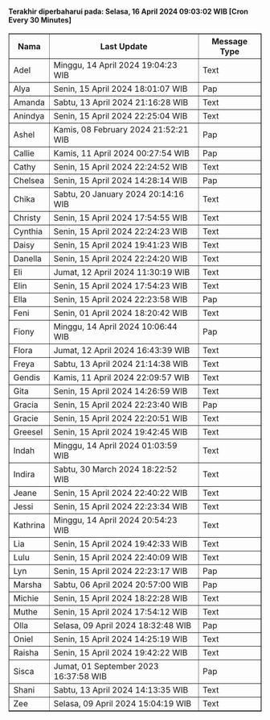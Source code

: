 #### Terakhir diperbaharui pada: Selasa, 16 April 2024 09:03:02 WIB [Cron Every 30 Minutes]

<table border='1'><tr><th>Nama</th><th>Last Update</th><th>Message Type</th></tr><tr><td>Adel</td><td>Minggu, 14 April 2024 19:04:23 WIB</td><td>Text</td></tr><tr><td>Alya</td><td>Senin, 15 April 2024 18:01:07 WIB</td><td>Pap</td></tr><tr><td>Amanda</td><td>Sabtu, 13 April 2024 21:16:28 WIB</td><td>Text</td></tr><tr><td>Anindya</td><td>Senin, 15 April 2024 22:25:04 WIB</td><td>Text</td></tr><tr><td>Ashel</td><td>Kamis, 08 February 2024 21:52:21 WIB</td><td>Pap</td></tr><tr><td>Callie</td><td>Kamis, 11 April 2024 00:27:54 WIB</td><td>Pap</td></tr><tr><td>Cathy</td><td>Senin, 15 April 2024 22:24:52 WIB</td><td>Text</td></tr><tr><td>Chelsea</td><td>Senin, 15 April 2024 14:28:14 WIB</td><td>Pap</td></tr><tr><td>Chika</td><td>Sabtu, 20 January 2024 20:14:16 WIB</td><td>Text</td></tr><tr><td>Christy</td><td>Senin, 15 April 2024 17:54:55 WIB</td><td>Text</td></tr><tr><td>Cynthia</td><td>Senin, 15 April 2024 22:24:23 WIB</td><td>Text</td></tr><tr><td>Daisy</td><td>Senin, 15 April 2024 19:41:23 WIB</td><td>Text</td></tr><tr><td>Danella</td><td>Senin, 15 April 2024 22:24:20 WIB</td><td>Text</td></tr><tr><td>Eli</td><td>Jumat, 12 April 2024 11:30:19 WIB</td><td>Text</td></tr><tr><td>Elin</td><td>Senin, 15 April 2024 17:54:23 WIB</td><td>Text</td></tr><tr><td>Ella</td><td>Senin, 15 April 2024 22:23:58 WIB</td><td>Pap</td></tr><tr><td>Feni</td><td>Senin, 01 April 2024 18:20:42 WIB</td><td>Text</td></tr><tr><td>Fiony</td><td>Minggu, 14 April 2024 10:06:44 WIB</td><td>Pap</td></tr><tr><td>Flora</td><td>Jumat, 12 April 2024 16:43:39 WIB</td><td>Text</td></tr><tr><td>Freya</td><td>Sabtu, 13 April 2024 21:14:38 WIB</td><td>Text</td></tr><tr><td>Gendis</td><td>Kamis, 11 April 2024 22:09:57 WIB</td><td>Text</td></tr><tr><td>Gita</td><td>Senin, 15 April 2024 14:26:59 WIB</td><td>Text</td></tr><tr><td>Gracia</td><td>Senin, 15 April 2024 22:23:40 WIB</td><td>Pap</td></tr><tr><td>Gracie</td><td>Senin, 15 April 2024 22:20:51 WIB</td><td>Text</td></tr><tr><td>Greesel</td><td>Senin, 15 April 2024 19:42:45 WIB</td><td>Text</td></tr><tr><td>Indah</td><td>Minggu, 14 April 2024 01:03:59 WIB</td><td>Text</td></tr><tr><td>Indira</td><td>Sabtu, 30 March 2024 18:22:52 WIB</td><td>Text</td></tr><tr><td>Jeane</td><td>Senin, 15 April 2024 22:40:22 WIB</td><td>Text</td></tr><tr><td>Jessi</td><td>Senin, 15 April 2024 22:23:34 WIB</td><td>Text</td></tr><tr><td>Kathrina</td><td>Minggu, 14 April 2024 20:54:23 WIB</td><td>Text</td></tr><tr><td>Lia</td><td>Senin, 15 April 2024 19:42:33 WIB</td><td>Text</td></tr><tr><td>Lulu</td><td>Senin, 15 April 2024 22:40:09 WIB</td><td>Text</td></tr><tr><td>Lyn</td><td>Senin, 15 April 2024 22:23:17 WIB</td><td>Pap</td></tr><tr><td>Marsha</td><td>Sabtu, 06 April 2024 20:57:00 WIB</td><td>Pap</td></tr><tr><td>Michie</td><td>Senin, 15 April 2024 18:22:28 WIB</td><td>Text</td></tr><tr><td>Muthe</td><td>Senin, 15 April 2024 17:54:12 WIB</td><td>Text</td></tr><tr><td>Olla</td><td>Selasa, 09 April 2024 18:32:48 WIB</td><td>Pap</td></tr><tr><td>Oniel</td><td>Senin, 15 April 2024 14:25:19 WIB</td><td>Text</td></tr><tr><td>Raisha</td><td>Senin, 15 April 2024 19:42:22 WIB</td><td>Text</td></tr><tr><td>Sisca</td><td>Jumat, 01 September 2023 16:37:58 WIB</td><td>Pap</td></tr><tr><td>Shani</td><td>Sabtu, 13 April 2024 14:13:35 WIB</td><td>Text</td></tr><tr><td>Zee</td><td>Selasa, 09 April 2024 15:04:19 WIB</td><td>Text</td></tr></table>